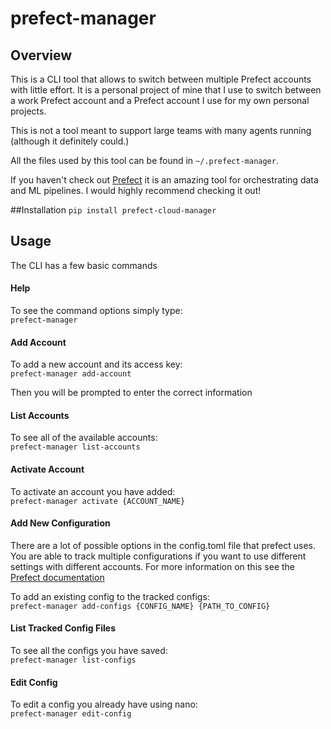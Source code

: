 # prefect-manager

## Overview
This is a CLI tool that allows to switch between multiple Prefect accounts 
with little effort. It is a personal project of mine that I use to switch between a work Prefect account and a
Prefect account I use for my own personal projects.  

This is not a tool meant to support large teams with many agents running (although it definitely could.)  

All the files used by this tool can be found in `~/.prefect-manager`.

If you haven't check out [Prefect](www.prefect.io) it is an amazing tool for orchestrating data and ML pipelines.
I would highly recommend checking it out!

##Installation
`pip install prefect-cloud-manager`

## Usage
The CLI has a few basic commands

#### Help
To see the command options simply type:  
`prefect-manager`

#### Add Account
To add a new account and its access key:  
`prefect-manager add-account`     

Then you will be prompted to enter the correct information

#### List Accounts
To see all of the available accounts:  
`prefect-manager list-accounts`

#### Activate Account
To activate an account you have added:  
`prefect-manager activate {ACCOUNT_NAME}`  

#### Add New Configuration
There are a lot of possible options in the config.toml file that prefect
uses. You are able to track multiple configurations if you want to use different
settings with different accounts. For more information on this see the [Prefect documentation](https://docs.prefect.io/orchestration/faq/config.html)
  
To add an existing config to the tracked configs:  
`prefect-manager add-configs {CONFIG_NAME} {PATH_TO_CONFIG}`

#### List Tracked Config Files
To see all the configs you have saved:  
`prefect-manager list-configs`

#### Edit Config
To edit a config you already have using nano:  
`prefect-manager edit-config`